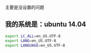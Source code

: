 主要是没设置的问题

## 我的系统是：ubuntu 14.04
```bash
export LC_ALL=en_US.UTF-8
export LANG=en_US.UTF-8
export LANGUAGE=en_US.UTF-8
```
